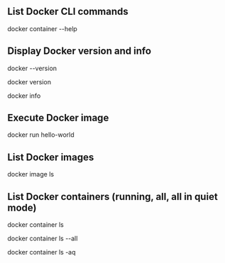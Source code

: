 ## List Docker CLI commands
docker container --help

## Display Docker version and info
docker --version

docker version

docker info

## Execute Docker image
docker run hello-world

## List Docker images
docker image ls

## List Docker containers (running, all, all in quiet mode)
docker container ls

docker container ls --all

docker container ls -aq
